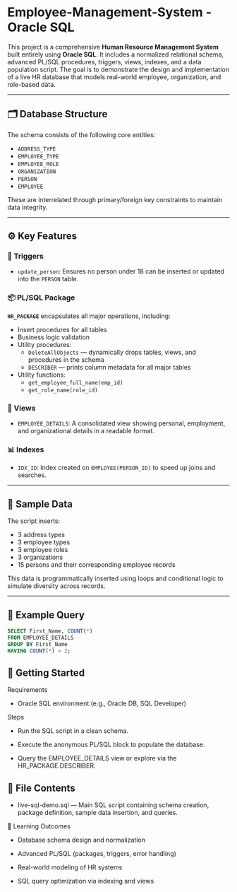 # Employee-Management-System - Oracle SQL

This project is a comprehensive **Human Resource Management System** built entirely using **Oracle SQL**. It includes a normalized relational schema, advanced PL/SQL procedures, triggers, views, indexes, and a data population script. The goal is to demonstrate the design and implementation of a live HR database that models real-world employee, organization, and role-based data.

---

## 🗂️ Database Structure

The schema consists of the following core entities:

- `ADDRESS_TYPE`
- `EMPLOYEE_TYPE`
- `EMPLOYEE_ROLE`
- `ORGANIZATION`
- `PERSON`
- `EMPLOYEE`

These are interrelated through primary/foreign key constraints to maintain data integrity.

---

## ⚙️ Key Features

### 🔁 Triggers
- `update_person`: Ensures no person under 18 can be inserted or updated into the `PERSON` table.

### 📦 PL/SQL Package
**`HR_PACKAGE`** encapsulates all major operations, including:

- Insert procedures for all tables
- Business logic validation
- Utility procedures:
  - `DeleteAllObjects` — dynamically drops tables, views, and procedures in the schema
  - `DESCRIBER` — prints column metadata for all major tables
- Utility functions:
  - `get_employee_full_name(emp_id)`
  - `get_role_name(role_id)`

### 👀 Views
- `EMPLOYEE_DETAILS`: A consolidated view showing personal, employment, and organizational details in a readable format.

### 📊 Indexes
- `IDX_ID`: Index created on `EMPLOYEE(PERSON_ID)` to speed up joins and searches.

---

## 🧪 Sample Data

The script inserts:
- 3 address types
- 3 employee types
- 3 employee roles
- 3 organizations
- 15 persons and their corresponding employee records

This data is programmatically inserted using loops and conditional logic to simulate diversity across records.

---

## 📄 Example Query

```sql
SELECT First_Name, COUNT(*) 
FROM EMPLOYEE_DETAILS 
GROUP BY First_Name 
HAVING COUNT(*) > 2;
```

## 🚀 Getting Started
Requirements
 - Oracle SQL environment (e.g., Oracle DB, SQL Developer)

Steps
 - Run the SQL script in a clean schema.

 - Execute the anonymous PL/SQL block to populate the database.

 - Query the EMPLOYEE_DETAILS view or explore via the HR_PACKAGE.DESCRIBER.

## 📁 File Contents
 - live-sql-demo.sql — Main SQL script containing schema creation, package definition, sample data insertion, and queries.

🧠 Learning Outcomes
 - Database schema design and normalization

 - Advanced PL/SQL (packages, triggers, error handling)

 - Real-world modeling of HR systems

 - SQL query optimization via indexing and views
